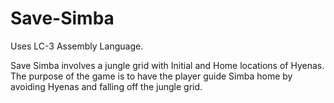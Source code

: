 # Save-Simba
Uses LC-3 Assembly Language.

Save Simba involves a jungle grid with Initial and Home locations of Hyenas. The purpose of the game is to have the player guide Simba home by avoiding Hyenas and falling off the jungle grid.
